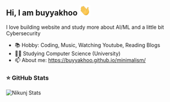 ## Hi, I am buyyakhoo <img src="https://raw.githubusercontent.com/ABSphreak/ABSphreak/master/gifs/Hi.gif" width="30px">

I love building website and study more about AI/ML and a little bit Cybersecurity
- 📚 Hobby: Coding, Music, Watching Youtube, Reading Blogs
- 👨‍💻 Studying Computer Science (University)
- 📫 About me: https://buyyakhoo.github.io/minimalism/

### ⭐ GitHub Stats

<p> 
  <img src="https://github-readme-stats.vercel.app/api?username=buyyakhoo&count_private=true&show_icons=true&theme=default&line" alt="Nikunj Stats" width="420"/> 
</p>

